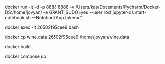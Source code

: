 docker run -it -d -p 8888:8888 -v /Users/kas/Documents/Pycharm/Docker-DS:/home/jovyan/ -e GRANT_SUDO=yes --user root jupyter-ds start-notebook.sh --NotebookApp.token=''

docker exec -it 26502f95cee9 bash

docker cp wine.data 26502f95cee9:/home/jovyan/wine.data

docker build .

docker compose up
